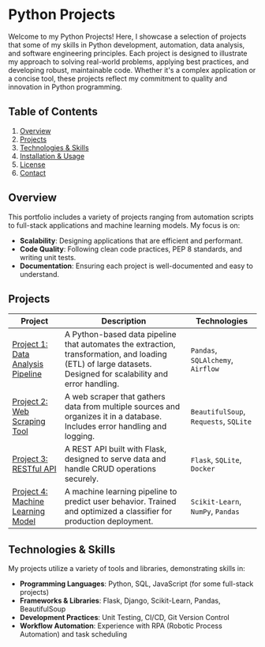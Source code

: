 # Python Projects

Welcome to my Python Projects! Here, I showcase a selection of projects that some of my skills in Python development, automation, data analysis, and software engineering principles. Each project is designed to illustrate my approach to solving real-world problems, applying best practices, and developing robust, maintainable code. Whether it's a complex application or a concise tool, these projects reflect my commitment to quality and innovation in Python programming.

## Table of Contents
1. [Overview](#overview)
2. [Projects](#projects)
3. [Technologies & Skills](#technologies--skills)
4. [Installation & Usage](#installation--usage)
5. [License](#license)
6. [Contact](#contact)

## Overview
This portfolio includes a variety of projects ranging from automation scripts to full-stack applications and machine learning models. My focus is on:
- **Scalability**: Designing applications that are efficient and performant.
- **Code Quality**: Following clean code practices, PEP 8 standards, and writing unit tests.
- **Documentation**: Ensuring each project is well-documented and easy to understand.

## Projects

| Project | Description | Technologies |
| ------- | ----------- | ------------ |
| [Project 1: Data Analysis Pipeline]([link](https://github.com/gabrielmartins88/python-projects/tree/data-analysis)) | A Python-based data pipeline that automates the extraction, transformation, and loading (ETL) of large datasets. Designed for scalability and error handling. | `Pandas`, `SQLAlchemy`, `Airflow` |
| [Project 2: Web Scraping Tool](link) | A web scraper that gathers data from multiple sources and organizes it in a database. Includes error handling and logging. | `BeautifulSoup`, `Requests`, `SQLite` |
| [Project 3: RESTful API](link) | A REST API built with Flask, designed to serve data and handle CRUD operations securely. | `Flask`, `SQLite`, `Docker` |
| [Project 4: Machine Learning Model](link) | A machine learning pipeline to predict user behavior. Trained and optimized a classifier for production deployment. | `Scikit-Learn`, `NumPy`, `Pandas` |

## Technologies & Skills
My projects utilize a variety of tools and libraries, demonstrating skills in:
- **Programming Languages**: Python, SQL, JavaScript (for some full-stack projects)
- **Frameworks & Libraries**: Flask, Django, Scikit-Learn, Pandas, BeautifulSoup
- **Development Practices**: Unit Testing, CI/CD, Git Version Control
- **Workflow Automation**: Experience with RPA (Robotic Process Automation) and task scheduling
